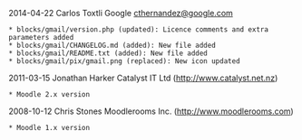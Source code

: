 2014-04-22  Carlos Toxtli  Google  <cthernandez@google.com>

	* blocks/gmail/version.php (updated): Licence comments and extra parameters added
	* blocks/gmail/CHANGELOG.md (added): New file added
	* blocks/gmail/README.txt (added): New file added
	* blocks/gmail/pix/gmail.png (replaced): New icon updated

2011-03-15	Jonathan Harker  Catalyst IT Ltd (http://www.catalyst.net.nz)

	* Moodle 2.x version   

2008-10-12  Chris Stones  Moodlerooms Inc. (http://www.moodlerooms.com)
	
	* Moodle 1.x version